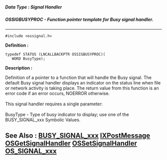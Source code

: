 ##### Data Type : Signal Handler
##### OSSIGBUSYPROC - Function pointer template for Busy signal handler.
---
```
#include <ossignal.h>
```

**Definition :**
```
typedef STATUS (LNCALLBACKPTR OSSIGBUSYPROC)(
   WORD BusyType);
```

**Description :**

Definition of a pointer to a function that will handle the Busy signal.  The default Busy signal handler displays an indicator on the status line when file or network activity is taking place.  The return value from this function is an error code if an error occurs, NOERROR otherwise.<br>
<br>
This signal handler requires a single parameter:<br>
<br>
    BusyType - Type of busy indicator to display;  use one of the BUSY_SIGNAL_xxx Symbolic Values.


**See Also :**
[BUSY_SIGNAL_xxx](/domino-c-api-docs/reference/Symb/BUSY_SIGNAL_xxx)
[IXPostMessage](/domino-c-api-docs/reference/Func/IXPostMessage)
[OSGetSignalHandler](/domino-c-api-docs/reference/Func/OSGetSignalHandler)
[OSSetSignalHandler](/domino-c-api-docs/reference/Func/OSSetSignalHandler)
[OS_SIGNAL_xxx](/domino-c-api-docs/reference/Symb/OS_SIGNAL_xxx)
---
